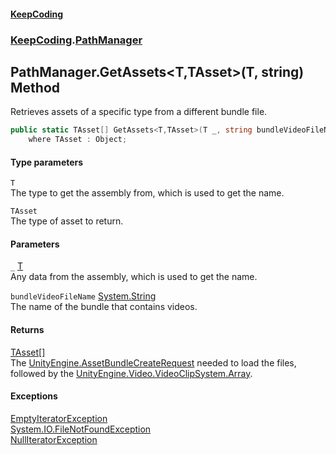 #### [KeepCoding](index.md 'index')
### [KeepCoding](KeepCoding.md 'KeepCoding').[PathManager](PathManager.md 'KeepCoding.PathManager')
## PathManager.GetAssets&lt;T,TAsset&gt;(T, string) Method
Retrieves assets of a specific type from a different bundle file.  
```csharp
public static TAsset[] GetAssets<T,TAsset>(T _, string bundleVideoFileName)
    where TAsset : Object;
```
#### Type parameters
<a name='KeepCoding.PathManager.GetAssets.T.TAsset.(T.string).T'></a>
`T`  
The type to get the assembly from, which is used to get the name.
  
<a name='KeepCoding.PathManager.GetAssets.T.TAsset.(T.string).TAsset'></a>
`TAsset`  
The type of asset to return.
  
#### Parameters
<a name='KeepCoding.PathManager.GetAssets.T.TAsset.(T.string)._'></a>
`_` [T](PathManager.GetAssets.c2fHwuyOEHatq5hScVdKOg.md#KeepCoding.PathManager.GetAssets.T.TAsset.(T.string).T 'KeepCoding.PathManager.GetAssets&lt;T,TAsset&gt;(T, string).T')  
Any data from the assembly, which is used to get the name.
  
<a name='KeepCoding.PathManager.GetAssets.T.TAsset.(T.string).bundleVideoFileName'></a>
`bundleVideoFileName` [System.String](https://docs.microsoft.com/en-us/dotnet/api/System.String 'System.String')  
The name of the bundle that contains videos.
  
#### Returns
[TAsset](PathManager.GetAssets.c2fHwuyOEHatq5hScVdKOg.md#KeepCoding.PathManager.GetAssets.T.TAsset.(T.string).TAsset 'KeepCoding.PathManager.GetAssets&lt;T,TAsset&gt;(T, string).TAsset')[[]](https://docs.microsoft.com/en-us/dotnet/api/System.Array 'System.Array')  
The [UnityEngine.AssetBundleCreateRequest](https://docs.microsoft.com/en-us/dotnet/api/UnityEngine.AssetBundleCreateRequest 'UnityEngine.AssetBundleCreateRequest') needed to load the files, followed by the [UnityEngine.Video.VideoClip](https://docs.microsoft.com/en-us/dotnet/api/UnityEngine.Video.VideoClip 'UnityEngine.Video.VideoClip')[System.Array](https://docs.microsoft.com/en-us/dotnet/api/System.Array 'System.Array').
#### Exceptions
[EmptyIteratorException](EmptyIteratorException.md 'KeepCoding.Internal.EmptyIteratorException')  
[System.IO.FileNotFoundException](https://docs.microsoft.com/en-us/dotnet/api/System.IO.FileNotFoundException 'System.IO.FileNotFoundException')  
[NullIteratorException](NullIteratorException.md 'KeepCoding.Internal.NullIteratorException')  
